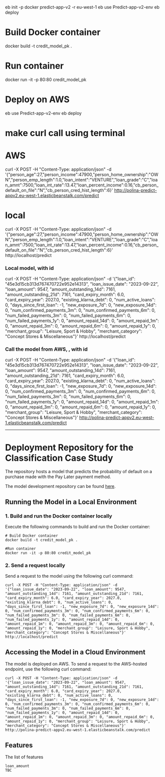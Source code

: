 <!--
This document provides instructions for creating an application using the UI with Docker and a provided sample application. 
Steps include:
1. Creating the environment.
2. Selecting disk version 3.
3. Ensuring MDS v1 is disabled (default setting in UI).
4. Waiting for the app to start and display the default app.
5. Running three commands, replacing placeholders with your app name and environment.
-->





eb init -p docker predict-app-v2 -r eu-west-1
eb use Predict-app-v2-env
eb deploy


# Build Docker container
docker build -t credit_model_pk .

# Run container
docker run -it -p 80:80 credit_model_pk

# Deploy on AWS
eb use Predict-app-v2-env
eb deploy


# make curl call using terminal
# AWS
curl -X POST -H "Content-Type: application/json" -d '{"person_age":27,"person_income":47900,"person_home_ownership":"OWN","person_emp_length":1.0,"loan_intent":"VENTURE","loan_grade":"C","loan_amnt":7500,"loan_int_rate":13.47,"loan_percent_income":0.16,"cb_person_default_on_file":"N","cb_person_cred_hist_length":6}' http://polina-predict-appv2.eu-west-1.elasticbeanstalk.com/predict

# local
curl -X POST -H "Content-Type: application/json" -d '{"person_age":27,"person_income":47900,"person_home_ownership":"OWN","person_emp_length":1.0,"loan_intent":"VENTURE","loan_grade":"C","loan_amnt":7500,"loan_int_rate":13.47,"loan_percent_income":0.16,"cb_person_default_on_file":"N","cb_person_cred_hist_length":6}' http://localhost/predict




### Local model, with id
curl -X POST -H "Content-Type: application/json" -d '{"loan_id": "45e3d15cb313d767470722e952e14313", "loan_issue_date": "2023-09-22", "loan_amount": 9547, "amount_outstanding_14d": 7161, "amount_outstanding_21d": 7161, "card_expiry_month": 6.0, "card_expiry_year": 2027.0, "existing_klarna_debt": 0, "num_active_loans": 0, "days_since_first_loan": -1, "new_exposure_7d": 0, "new_exposure_14d": 0, "num_confirmed_payments_3m": 0, "num_confirmed_payments_6m": 0, "num_failed_payments_3m": 0, "num_failed_payments_6m": 0, "num_failed_payments_1y": 0, "amount_repaid_14d": 0, "amount_repaid_1m": 0, "amount_repaid_3m": 0, "amount_repaid_6m": 0, "amount_repaid_1y": 0, "merchant_group": "Leisure, Sport & Hobby", "merchant_category": "Concept Stores & Miscellaneous"}' http://localhost/predict

### Call the model from AWS, , with id
curl -X POST -H "Content-Type: application/json" -d '{"loan_id": "45e3d15cb313d767470722e952e14313", "loan_issue_date": "2023-09-22", "loan_amount": 9547, "amount_outstanding_14d": 7161, "amount_outstanding_21d": 7161, "card_expiry_month": 6.0, "card_expiry_year": 2027.0, "existing_klarna_debt": 0, "num_active_loans": 0, "days_since_first_loan": -1, "new_exposure_7d": 0, "new_exposure_14d": 0, "num_confirmed_payments_3m": 0, "num_confirmed_payments_6m": 0, "num_failed_payments_3m": 0, "num_failed_payments_6m": 0, "num_failed_payments_1y": 0, "amount_repaid_14d": 0, "amount_repaid_1m": 0, "amount_repaid_3m": 0, "amount_repaid_6m": 0, "amount_repaid_1y": 0, "merchant_group": "Leisure, Sport & Hobby", "merchant_category": "Concept Stores & Miscellaneous"}'  http://polina-predict-appv2.eu-west-1.elasticbeanstalk.com/predict


-----------------------
# Deployment Repository for the Classification Case Study
The repository hosts a model that predicts the probability of default on a purchase made with the Pay Later payment method.

The model development repository can be found [here](https://github.com/polinaknutssonklarna/model_development).  


## Running the Model in a Local Environment
### 1. Build and run the Docker container locally

Execute the following commands to build and run the Docker container:

```
# Build Docker container
docker build -t credit_model_pk .

#Run container
docker run -it -p 80:80 credit_model_pk
```

### 2. Send a request locally

Send a request to the model using the following curl command:

```
curl -X POST -H "Content-Type: application/json" -d '{"loan_issue_date": "2023-09-22", "loan_amount": 9547, "amount_outstanding_14d": 7161, "amount_outstanding_21d": 7161, "card_expiry_month": 6.0, "card_expiry_year": 2027.0, "existing_klarna_debt": 0, "num_active_loans": 0, "days_since_first_loan": -1, "new_exposure_7d": 0, "new_exposure_14d": 0, "num_confirmed_payments_3m": 0, "num_confirmed_payments_6m": 0, "num_failed_payments_3m": 0, "num_failed_payments_6m": 0, "num_failed_payments_1y": 0, "amount_repaid_14d": 0, "amount_repaid_1m": 0, "amount_repaid_3m": 0, "amount_repaid_6m": 0, "amount_repaid_1y": 0, "merchant_group": "Leisure, Sport & Hobby", "merchant_category": "Concept Stores & Miscellaneous"}' http://localhost/predict
```

## Accessing the Model in a Cloud Environment
The model is deployed on AWS. To send a request to the AWS-hosted endpoint, use the following curl command:
```
curl -X POST -H "Content-Type: application/json" -d '{"loan_issue_date": "2023-09-22", "loan_amount": 9547, "amount_outstanding_14d": 7161, "amount_outstanding_21d": 7161, "card_expiry_month": 6.0, "card_expiry_year": 2027.0, "existing_klarna_debt": 0, "num_active_loans": 0, "days_since_first_loan": -1, "new_exposure_7d": 0, "new_exposure_14d": 0, "num_confirmed_payments_3m": 0, "num_confirmed_payments_6m": 0, "num_failed_payments_3m": 0, "num_failed_payments_6m": 0, "num_failed_payments_1y": 0, "amount_repaid_14d": 0, "amount_repaid_1m": 0, "amount_repaid_3m": 0, "amount_repaid_6m": 0, "amount_repaid_1y": 0, "merchant_group": "Leisure, Sport & Hobby", "merchant_category": "Concept Stores & Miscellaneous"}'  http://polina-predict-appv2.eu-west-1.elasticbeanstalk.com/predict
```


## Features
The list of features
```
loan_amount
TBC
```